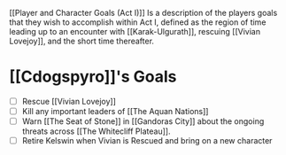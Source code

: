 [[Player and Character Goals (Act I)]] Is a description of the players goals that they wish to accomplish within Act I, defined as the region of time leading up to an encounter with [[Karak-Ulgurath]], rescuing [[Vivian Lovejoy]], and the short time thereafter. 
# [[Cdogspyro]]'s Goals
- [ ] Rescue [[Vivian Lovejoy]]
- [ ] Kill any important leaders of [[The Aquan Nations]]
- [ ] Warn [[The Seat of Stone]] in [[Gandoras City]] about the ongoing threats across [[The Whitecliff Plateau]]. 
- [ ] Retire Kelswin when Vivian is Rescued and bring on a new character